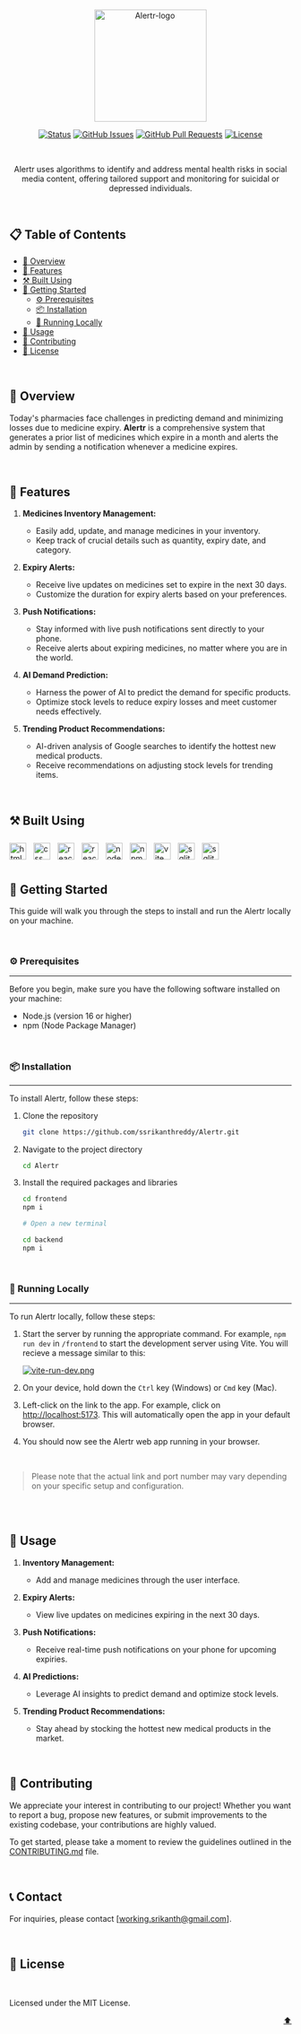 <br>

<div id="top">
<p align="center">
  <a href="https://github.com/ssrikanthreddy/Alertr" target="_blank" rel="noopener noreferrer">
    <img width = "200" src="https://i.postimg.cc/yNVXx8gJ/Untitled-design.png" alt="Alertr-logo">
  </a>
</p>
</div>

<div align="center">

[![Status](https://img.shields.io/badge/status-active-success.svg)]()
[![GitHub Issues](https://img.shields.io/github/issues/ssrikanthreddy/Alertr.svg)](https://github.com/ssrikanthreddy/Alertr/issues)
[![GitHub Pull Requests](https://img.shields.io/github/issues-pr/ssrikanthreddy/Resonex)](https://github.com/ssrikanthredddy/Alertr/pulls)
[![License](https://img.shields.io/badge/license-MIT-yellow.svg)](LICENSE.md)

</div>

<br>

<p align="center">Alertr uses algorithms to identify and address mental health risks in social media content, offering tailored support and monitoring for suicidal or depressed individuals.</p>

<br>

## 📋 Table of Contents

- [🌟 Overview](#-overview)
- [💫 Features](#-features)
- [⚒️ Built Using](#️-built-using)
- [🚀 Getting Started](#-getting-started)
  - [⚙️ Prerequisites](#️-prerequisites)
  - [📦 Installation](#-installation)
  - [🏃 Running Locally](#-running-locally)
- [🎯 Usage](#-usage)
- [🤝 Contributing](#-contributing)
- [📄 License](#-license)

<br>

## 🌟 Overview

Today's pharmacies face challenges in predicting demand and minimizing losses due to medicine expiry. **Alertr** is a comprehensive system that generates a prior list of medicines which expire in a month and alerts the admin by sending a notification whenever a medicine expires.

<br>

## 💫 Features

1. **Medicines Inventory Management:**

   - Easily add, update, and manage medicines in your inventory.
   - Keep track of crucial details such as quantity, expiry date, and category.

2. **Expiry Alerts:**

   - Receive live updates on medicines set to expire in the next 30 days.
   - Customize the duration for expiry alerts based on your preferences.

3. **Push Notifications:**

   - Stay informed with live push notifications sent directly to your phone.
   - Receive alerts about expiring medicines, no matter where you are in the world.

4. **AI Demand Prediction:**

   - Harness the power of AI to predict the demand for specific products.
   - Optimize stock levels to reduce expiry losses and meet customer needs effectively.

5. **Trending Product Recommendations:**
   - AI-driven analysis of Google searches to identify the hottest new medical products.
   - Receive recommendations on adjusting stock levels for trending items.

<br>

## ⚒️ Built Using

<img align="left" alt="html" width="30px" style="padding-right:10px;padding-top:10px;" src="https://cdn.jsdelivr.net/gh/devicons/devicon/icons/html5/html5-original.svg" />

<img align="left" alt="css" width="30px" style="padding-right:10px;padding-top:10px;" src="https://cdn.jsdelivr.net/gh/devicons/devicon/icons/css3/css3-original.svg" />
          
          
<img align="left" alt="react" width="30px" style="padding-right:10px;padding-top:10px;" src="https://cdn.jsdelivr.net/gh/devicons/devicon/icons/react/react-original.svg" />

<img align="left" alt="react" width="30px" style="padding-right:10px;padding-top:10px;"  src="https://cdn.jsdelivr.net/gh/devicons/devicon/icons/tailwindcss/tailwindcss-plain.svg" />


<img align="left" alt="node" width="30px" style="padding-right:10px;padding-top:10px;" src="https://cdn.jsdelivr.net/gh/devicons/devicon/icons/nodejs/nodejs-original.svg" />

<img align="left" alt="npm" width="30px" style="padding-right:10px;padding-top:10px;" src="https://cdn.jsdelivr.net/gh/devicons/devicon/icons/npm/npm-original-wordmark.svg" />
<img align="left" alt="vite" width="30px" style="padding-right:10px;padding-top:10px;" src="https://upload.wikimedia.org/wikipedia/commons/thumb/f/f1/Vitejs-logo.svg/1200px-Vitejs-logo.svg.png" />

<img align="left" alt="sqlite" width="30px" style="padding-right:10px;padding-top:10px;" src="https://cdn.jsdelivr.net/gh/devicons/devicon/icons/sqlite/sqlite-original-wordmark.svg" />

<img align="left" alt="sqlite" width="30px" style="padding-right:10px;padding-top:10px;"  src="https://cdn.jsdelivr.net/gh/devicons/devicon/icons/express/express-original-wordmark.svg" />


<br>
<br>
<br>

## 🚀 Getting Started

This guide will walk you through the steps to install and run the Alertr locally on your machine.

<br>

### ⚙️ Prerequisites

---

Before you begin, make sure you have the following software installed on your machine:

- Node.js (version 16 or higher)
- npm (Node Package Manager)

<br>

### 📦 Installation

---

To install Alertr, follow these steps:

1. Clone the repository
   ```bash
   git clone https://github.com/ssrikanthreddy/Alertr.git
   ```
2. Navigate to the project directory

   ```bash
   cd Alertr
   ```

3. Install the required packages and libraries

   ```bash
   cd frontend
   npm i

   # Open a new terminal

   cd backend
   npm i
   ```

<br>

### 🏃 Running Locally

---

To run Alertr locally, follow these steps:

1. Start the server by running the appropriate command. For example, `npm run dev` in `/frontend` to start the development server using Vite. You will recieve a message similar to this:

   [![vite-run-dev.png](https://i.postimg.cc/nhczxsnf/vite-run-dev.png)](https://postimg.cc/Vdp1BkSK)

2. On your device, hold down the `Ctrl` key (Windows) or `Cmd` key (Mac).

3. Left-click on the link to the app. For example, click on [http://localhost:5173](http://localhost:5173). This will automatically open the app in your default browser.

4. You should now see the Alertr web app running in your browser.

<br>

> Please note that the actual link and port number may vary depending on your specific setup and configuration.

<br>

<br>

## 🎯 Usage

1. **Inventory Management:**

   - Add and manage medicines through the user interface.

2. **Expiry Alerts:**

   - View live updates on medicines expiring in the next 30 days.

3. **Push Notifications:**

   - Receive real-time push notifications on your phone for upcoming expiries.

4. **AI Predictions:**

   - Leverage AI insights to predict demand and optimize stock levels.

5. **Trending Product Recommendations:**
   - Stay ahead by stocking the hottest new medical products in the market.

<br>

## 🤝 Contributing

We appreciate your interest in contributing to our project! Whether you want to report a bug, propose new features, or submit improvements to the existing codebase, your contributions are highly valued.

To get started, please take a moment to review the guidelines outlined in the [CONTRIBUTING.md](CONTRIBUTING.md) file.

<br>

## 📞 Contact

For inquiries, please contact [working.srikanth@gmail.com].

<br>

## 📄 License

<br>

Licensed under the MIT License.

<p align="right"><a href="#top">⬆️</a></p>
